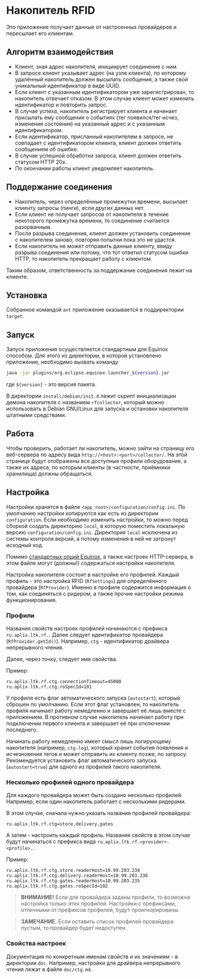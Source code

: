 Накопитель RFID
===============

Это приложение получает данные от настроенных провайдеров и пересылает его
клиентам.


Алгоритм взаимодействия
-----------------------

- Клиент, зная адрес накопителя, инициирует соединение с ним.
- В запросе клиент указывает адрес (на узле клиента), по которому удалённый
  накопитель должен высылать сообщения, а также свой уникальный идентификатор
  в виде UUID.
- Если клиент с указанным идентификатором уже зарегистрирован, то накопитель
  отвечает отказом. В этом случае клиент может изменить идентификатор и
  повторить запрос.
- В случае успеха, накопитель регистрирует клиента и начинает присылать ему
  сообщения о событиях (тег появился/тег исчез, изменения состояния) на
  указанный адрес и с указанным идентификатором.
- Если идентификатор, присланный накопителем в запросе, не совпадает с
  идентификатором клиента, клиент должен ответить сообщением об ошибке.
- В случае успешной обработки запроса, клиент должен ответить статусом HTTP 20x.
- По окончании работы клиент уведомляет накопитель.


Поддержание соединения
----------------------

- Накопитель, через определённые промежутки времени, высылает клиенту запросы
  (пинги), если других данных нет.
- Если клиент не получает запросов от накопителя в течение некоторого промежутка
  времени, то соединение считается разорванным.
- После разрыва соединения, клиент должен установить соединение с накопителем
  заново, повторяя попытки пока это не удастся.
- Если накопитель не может отправить данные клиенту, ввиду разрыва соединения
  или потому, что тот ответил статусом ошибки HTTP, то накопитель прекращает
  работу с клиентом.

Таким образом, ответственность за поддержание соединения лежит на клиенте.


Установка
---------

Собранное командой `ant` приложение оказывается в поддиректории `target`.


Запуск
------

Запуск приложения осуществляется стандартным для Equinox способом. Для этого из
директории, в которой установлено приложение, необходимо вызвать команду

``` bash
java -jar plugins/org.eclipse.equinox.launcher_${version}.jar
```

где `${version}` - это версия пакета.

В директории `install/debian/init.d` лежит скрипт инициализации демона
накопителя с названием `rfcollector`, который можно использовать в
Debian GNU/Linux для запуска и остановки накопителя штатными средствами.


Работа
------

Чтобы проверить, работает ли накопитель, можно зайти на страницу его веб-сервера
по адресу вида `http://<host>:<port>/collector/`. На этой странице будут
отображены все доступные профили оборудования, а также их адреса, по которым
клиенты (в частности, приёмники хранилища) должны обращаться.


Настройка
---------

Настройки хранятся в файле `<app_root>/configuration/config.ini`. По умолчанию
настройки копируются как есть из директории `configuration`. Если необходимо
изменить настройки, то можно перед сборкой создать директорию `local`, в которую
поместить локальную версию `configuration/config.ini`. Директория `local`
исключена из системы контроля версий, а потому изменения в ней не затронут
исходный код.

Помимо [стандартных опций Equinox][equinox_config], а также настроек
HTTP-сервера, в этом файле могут (должны!) содержаться настройки накопителя.

Настройка накопителя состоит в настройке его профилей. Каждый профиль - это
настройка RFID (`RfSettings`) для определённого провайдера (`RfProvider`).
Именно в профиле содержится информация о том, как соединяться с ридером, а также
прочие настройки режима функционирования.


[equinox_config]: http://help.eclipse.org/indigo/index.jsp?topic=%2Forg.eclipse.platform.doc.isv%2Freference%2Fmisc%2Fruntime-options.html


### Профили ###

Названия свойств настроек профилей начинаются с префикса `ru.aplix.ltk.rf.`.
Далее следует идентификатор провайдера (`RfProvider.getId()`). Например, `ctg` -
идентификатор драйвера непрерывного чтения.

Далее, через точку, следует имя свойства.

Пример:

```
ru.aplix.ltk.rf.ctg.connectionTimeout=45000
ru.aplix.ltk.rf.ctg.roSpecId=101

```

У профиля есть флаг автоматического запуска (`autostart`), который сброшен по
умолчанию. Если этот флаг установлен, то накопитель профиля начинает работу
немедленно и завершает её лишь вместе с приложением. В противном случае
накопитель начинает работу при подключении первого клиента и завершает её при
отключении последнего.

Начинать работу немедленно имеет смысл лишь логирующему накопителя (например,
`ctg-log`), который хранит события появления и исчезновения тегов и может
отправить их клиенту позже, по запросу. Рекомендуется установить флаг
автоматического запуска (`autostart=true`) для одного из профилей такого
накопителя.


### Несколько профилей одного провайдера ###

Для каждого провайдера может быть создано несколько профилей. Например, если
один накопитель работает с несколькими ридерами.

В этом случае, сначала нужно указать названия профилей провайдера:

```
ru.aplix.ltk.rf.ctg=store,delivery,gates
```

А затем - настроить каждый профиль. Названия свойств в этом случае будут
начинаться с префикса вида `ru.aplix.ltk.rf.<provider>.<profile>.`.

Пример:

```
ru.aplix.ltk.rf.ctg.store.readerHost=10.99.203.234
ru.aplix.ltk.rf.ctg.delivery.readerHost=10.99.203.236
ru.aplix.ltk.rf.ctg.gates.readerHost=10.99.203.235
ru.aplix.ltk.rf.ctg.gates.roSpecId=102
```

> **ВНИМАНИЕ!** Если для провайдера заданы профили, то возможна настройка только
> этих профилей. Настройки с префиксами, отличными от префиксов профилей, будут
> проигнорированы.

> **ЗАМЕЧАНИЕ.** Если оставить список профилей провайдера пустым, то провайдер будет
> недоступен.


### Свойства настроек ###

Документация по конкретным именам свойств и их значениям - в директории `doc`.
Например, настройки для драйвера непрерывного чтения лежат в файле `doc/ctg.md`.
